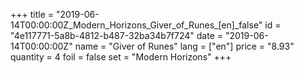 +++
title = "2019-06-14T00:00:00Z_Modern_Horizons_Giver_of_Runes_[en]_false"
id = "4e117771-5a8b-4812-b487-32ba34b7f724"
date = "2019-06-14T00:00:00Z"
name = "Giver of Runes"
lang = ["en"]
price = "8.93"
quantity = 4
foil = false
set = "Modern Horizons"
+++
